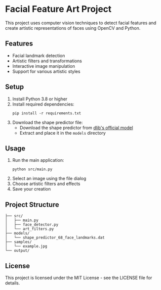 # Facial Feature Art Project

This project uses computer vision techniques to detect facial features and create artistic representations of faces using OpenCV and Python.

## Features
- Facial landmark detection
- Artistic filters and transformations
- Interactive image manipulation
- Support for various artistic styles

## Setup
1. Install Python 3.8 or higher
2. Install required dependencies:
   ```
   pip install -r requirements.txt
   ```
3. Download the shape predictor file:
   - Download the shape predictor from [dlib's official model](http://dlib.net/files/shape_predictor_68_face_landmarks.dat.bz2)
   - Extract and place it in the `models` directory

## Usage
1. Run the main application:
   ```
   python src/main.py
   ```
2. Select an image using the file dialog
3. Choose artistic filters and effects
4. Save your creation

## Project Structure
```
├── src/
│   ├── main.py
│   ├── face_detector.py
│   └── art_filters.py
├── models/
│   └── shape_predictor_68_face_landmarks.dat
├── samples/
│   └── example.jpg
└── output/
```

## License
This project is licensed under the MIT License - see the LICENSE file for details.
